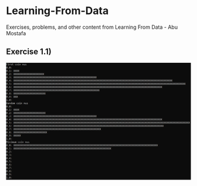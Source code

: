 # Learning-From-Data
Exercises, problems, and other content from Learning From Data - Abu Mostafa

## Exercise 1.1)
<img src="https://github.com/nps6-uwf/Learning-From-Data/blob/main/assets/histo.png"></img>

